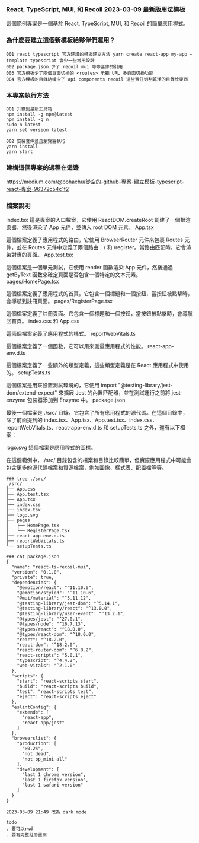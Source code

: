 ### React, TypeScript, MUI, 和 Recoil 2023-03-09 最新版用法模板
這個範例專案是一個基於 React, TypeScript, MUI, 和 Recoil 的簡單應用程式。

### 為什麼要建立這個新模板給夥伴們運用？
```
001 react typescript 官方建議的模板建立方法 yarn create react-app my-app — template typescript 會少一些常用設計
002 package.json 少了 recoil mui 等等套件的引用
003 官方模板少了兩個頁面切換的 <routes> 示範 URL 多頁面切換功能
004 官方模板的目錄結構少了 api components recoil 這些責任切割乾淨的目錄放東西
```

### 本專案執行方法
```
001 升級到最新工具箱
npm install -g npm@latest
npm install -g n
sudo n latest
yarn set version latest

002 安裝套件並且瀏覽器執行
yarn install
yarn start
```

### 建構這個專案的過程在這邊
https://medium.com/@bohachu/從空的-github-專案-建立模板-typescript-react-專案-96372c54c1f2

### 檔案說明
index.tsx 這是專案的入口檔案，它使用 ReactDOM.createRoot 創建了一個根渲染器，然後渲染了 App 元件，並傳入 root DOM 元素。
App.tsx

這個檔案定義了應用程式的路由，它使用 BrowserRouter 元件來包裹 Routes 元件，並在 Routes 元件中定義了兩個路由：/ 和 /register。當路由匹配時，它會渲染對應的頁面。
App.test.tsx

這個檔案是一個單元測試，它使用 render 函數渲染 App 元件，然後通過 getByText 函數來確定頁面是否包含一個特定的文本元素。
pages/HomePage.tsx

這個檔案定義了應用程式的首頁。它包含一個標題和一個按鈕，當按鈕被點擊時，會導航到註冊頁面。
pages/RegisterPage.tsx

這個檔案定義了註冊頁面。它包含一個標題和一個按鈕，當按鈕被點擊時，會導航回首頁。
index.css 和 App.css

這兩個檔案定義了應用程式的樣式。
reportWebVitals.ts

這個檔案定義了一個函數，它可以用來測量應用程式的性能。
react-app-env.d.ts

這個檔案定義了一些額外的類型定義，這些類型定義是在 React 應用程式中使用的。
setupTests.ts

這個檔案是用來設置測試環境的，它使用 import "@testing-library/jest-dom/extend-expect" 來擴展 Jest 的內置匹配器，並在測試運行之前將 jest-enzyme 包裝器添加到 Enzyme 中。
package.json

最後一個檔案是 ./src/ 目錄，它包含了所有應用程式的源代碼。在這個目錄中，除了前面提到的 index.tsx、App.tsx、App.test.tsx、index.css、reportWebVitals.ts、react-app-env.d.ts 和 setupTests.ts 之外，還有以下檔案：

logo.svg
這個檔案是應用程式的圖標。

在這個範例中，./src/ 目錄包含的檔案和目錄比較簡單，但實際應用程式中可能會包含更多的源代碼檔案和資源檔案，例如圖像、樣式表、配置檔等等。

```
### tree ./src/
./src/
├── App.css
├── App.test.tsx
├── App.tsx
├── index.css
├── index.tsx
├── logo.svg
├── pages
│   ├── HomePage.tsx
│   └── RegisterPage.tsx
├── react-app-env.d.ts
├── reportWebVitals.ts
└── setupTests.ts

### cat package.json 
{
  "name": "react-ts-recoil-mui",
  "version": "0.1.0",
  "private": true,
  "dependencies": {
    "@emotion/react": "^11.10.6",
    "@emotion/styled": "^11.10.6",
    "@mui/material": "^5.11.12",
    "@testing-library/jest-dom": "^5.14.1",
    "@testing-library/react": "^13.0.0",
    "@testing-library/user-event": "^13.2.1",
    "@types/jest": "^27.0.1",
    "@types/node": "^16.7.13",
    "@types/react": "^18.0.0",
    "@types/react-dom": "^18.0.0",
    "react": "^18.2.0",
    "react-dom": "^18.2.0",
    "react-router-dom": "^6.8.2",
    "react-scripts": "5.0.1",
    "typescript": "^4.4.2",
    "web-vitals": "^2.1.0"
  },
  "scripts": {
    "start": "react-scripts start",
    "build": "react-scripts build",
    "test": "react-scripts test",
    "eject": "react-scripts eject"
  },
  "eslintConfig": {
    "extends": [
      "react-app",
      "react-app/jest"
    ]
  },
  "browserslist": {
    "production": [
      ">0.2%",
      "not dead",
      "not op_mini all"
    ],
    "development": [
      "last 1 chrome version",
      "last 1 firefox version",
      "last 1 safari version"
    ]
  }
}

```

```
2023-03-09 21:49 改為 dark mode
```

```
todo
. 要可以rwd
. 要有完整註冊畫面
```
